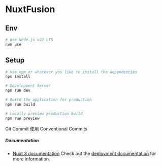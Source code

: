 # NuxtFusion

## Env
```bash
# use Node.js v22 LTS
nvm use
```

## Setup
```bash
# Use npm or whatever you like to install the dependencies
npm install

# Development Server
npm run dev

# Build the application for production
npm run build

# Locally preview production build
npm run preview
```

Git Commit 使用 Conventional Commits

##### Documentation
* [Nuxt 3 documentation](https://nuxt.com/docs/getting-started/introduction)
Check out the [deployment documentation](https://nuxt.com/docs/getting-started/deployment) for more information.
